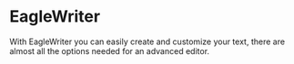 # EagleWriter
With EagleWriter you can easily create and customize your text, there are almost all the options needed for an advanced editor.

